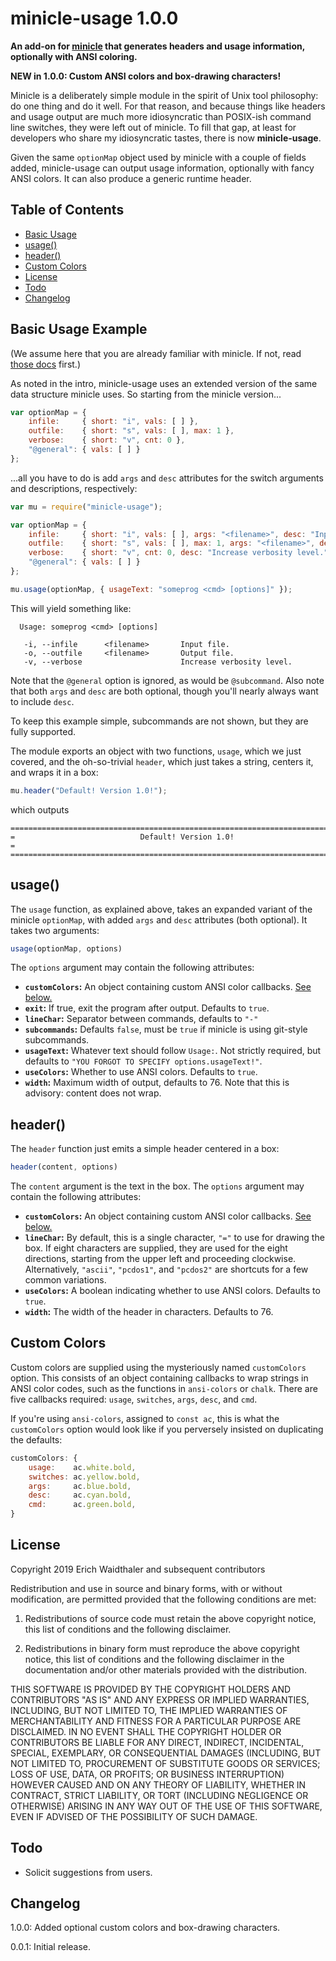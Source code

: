 # minicle-usage 1.0.0

**An add-on for [minicle](https://www.npmjs.com/package/minicle) that generates 
headers and usage information, optionally with ANSI coloring.**

**NEW in 1.0.0: Custom ANSI colors and box-drawing characters!**

Minicle is a deliberately simple module in the spirit of Unix tool philosophy: 
do one thing and do it well. For that reason, and because things like headers
and usage output are much more idiosyncratic than POSIX-ish command line switches,
they were left out of minicle. To fill that gap, at least for developers who
share my idiosyncratic tastes, there is now **minicle-usage**.

Given the same `optionMap` object used by minicle with a couple of fields added,
minicle-usage can output usage information, optionally with fancy ANSI colors. It
can also produce a generic runtime header.

## Table of Contents

* [Basic Usage](#basic-usage)
* [usage()](#usage)
* [header()](#header)
* [Custom Colors](#custom)
* [License](#license)
* [Todo](#todo)
* [Changelog](#changelog)

<a name="basic-usage"></a>
## Basic Usage Example

(We assume here that you are already familiar with minicle. If not, read 
[those docs](https://www.npmjs.com/package/minicle) first.)

As noted in the intro, minicle-usage uses an extended version of the same data
structure minicle uses. So starting from the minicle version...

```javascript
var optionMap = {
    infile:     { short: "i", vals: [ ] },
    outfile:    { short: "s", vals: [ ], max: 1 },
    verbose:    { short: "v", cnt: 0 },
    "@general": { vals: [ ] }
};
```

...all you have to do is add `args` and `desc` attributes for the switch arguments
and descriptions, respectively:

```javascript
var mu = require("minicle-usage");

var optionMap = {
    infile:     { short: "i", vals: [ ], args: "<filename>", desc: "Input file." },
    outfile:    { short: "s", vals: [ ], max: 1, args: "<filename>", desc: "Output file." },
    verbose:    { short: "v", cnt: 0, desc: "Increase verbosity level." },
    "@general": { vals: [ ] }
};

mu.usage(optionMap, { usageText: "someprog <cmd> [options]" });
```

This will yield something like:

```
  Usage: someprog <cmd> [options]

   -i, --infile      <filename>       Input file.
   -o, --outfile     <filename>       Output file.
   -v, --verbose                      Increase verbosity level.

```

Note that the `@general` option is ignored, as would be `@subcommand`. Also note 
that both `args` and `desc` are both optional, though you'll nearly always want
to include `desc`.

To keep this example simple, subcommands are not shown, but they are fully supported.

The module exports an object with two functions, `usage`, which we just covered,
and the oh-so-trivial `header`, which just takes a string, centers it, and wraps it
in a box:

```javascript
mu.header("Default! Version 1.0!");
```

which outputs

```
============================================================================
=                            Default! Version 1.0!                         =
============================================================================
```

<a name="usage"></a>
## usage()

The `usage` function, as explained above, takes an expanded variant of the
minicle `optionMap`, with added `args` and `desc` attributes (both optional).
It takes two arguments:

```javascript
usage(optionMap, options)
```

The `options` argument may contain the following attributes:

* **`customColors`:** An object containing custom ANSI color callbacks. [See below.](#custom)
* **`exit`:** If true, exit the program after output. Defaults to `true`.
* **`lineChar`:** Separator between commands, defaults to `"-"`
* **`subcommands`:** Defaults `false`, must be `true` if minicle is using git-style subcommands.
* **`usageText`:** Whatever text should follow `Usage:`. Not strictly required, but defaults to `"YOU FORGOT TO SPECIFY options.usageText!"`.
* **`useColors`:** Whether to use ANSI colors. Defaults to `true`.
* **`width`:** Maximum width of output, defaults to 76. Note that this is advisory: content does not wrap.

<a name="header"></a>
## header()

The `header` function just emits a simple header centered in a box:

```javascript
header(content, options)
```

The `content` argument is the text in the box. The `options` argument may contain
the following attributes:

* **`customColors`:** An object containing custom ANSI color callbacks. [See below.](#custom)
* **`lineChar`:** By default, this is a single character, `"="` to use for drawing the box. If eight characters are supplied, they are used for the eight directions, starting from the upper left and proceeding clockwise. Alternatively, `"ascii"`, `"pcdos1"`, and `"pcdos2"` are shortcuts for a few common variations.
* **`useColors`:** A boolean indicating whether to use ANSI colors. Defaults to `true`.
* **`width`:** The width of the header in characters. Defaults to 76.

<a name="custom"></a>
## Custom Colors

Custom colors are supplied using the mysteriously named `customColors` option. 
This consists of an object containing callbacks to wrap strings in ANSI color 
codes, such as the functions in `ansi-colors` or `chalk`. There are five callbacks
required: `usage`, `switches`, `args`, `desc`, and `cmd`.

If you're using `ansi-colors`, assigned to `const ac`, this is what the 
`customColors` option would look like if you perversely insisted on duplicating 
the defaults:

```javascript
customColors: {
    usage:    ac.white.bold,
    switches: ac.yellow.bold,
    args:     ac.blue.bold,
    desc:     ac.cyan.bold,
    cmd:      ac.green.bold,
}
```

<a name="license"></a>
## License

Copyright 2019 Erich Waidthaler and subsequent contributors

Redistribution and use in source and binary forms, with or without modification, 
are permitted provided that the following conditions are met:

1. Redistributions of source code must retain the above copyright notice, this 
list of conditions and the following disclaimer.

2. Redistributions in binary form must reproduce the above copyright notice, 
this list of conditions and the following disclaimer in the documentation and/or 
other materials provided with the distribution.

THIS SOFTWARE IS PROVIDED BY THE COPYRIGHT HOLDERS AND CONTRIBUTORS "AS IS" AND 
ANY EXPRESS OR IMPLIED WARRANTIES, INCLUDING, BUT NOT LIMITED TO, THE IMPLIED 
WARRANTIES OF MERCHANTABILITY AND FITNESS FOR A PARTICULAR PURPOSE ARE 
DISCLAIMED. IN NO EVENT SHALL THE COPYRIGHT HOLDER OR CONTRIBUTORS BE LIABLE FOR 
ANY DIRECT, INDIRECT, INCIDENTAL, SPECIAL, EXEMPLARY, OR CONSEQUENTIAL DAMAGES 
(INCLUDING, BUT NOT LIMITED TO, PROCUREMENT OF SUBSTITUTE GOODS OR SERVICES; 
LOSS OF USE, DATA, OR PROFITS; OR BUSINESS INTERRUPTION) HOWEVER CAUSED AND ON 
ANY THEORY OF LIABILITY, WHETHER IN CONTRACT, STRICT LIABILITY, OR TORT 
(INCLUDING NEGLIGENCE OR OTHERWISE) ARISING IN ANY WAY OUT OF THE USE OF THIS 
SOFTWARE, EVEN IF ADVISED OF THE POSSIBILITY OF SUCH DAMAGE.

<a name="todo"></a>
## Todo

* Solicit suggestions from users.

<a name="changelog"></a>
## Changelog

1.0.0: Added optional custom colors and box-drawing characters.

0.0.1: Initial release.
